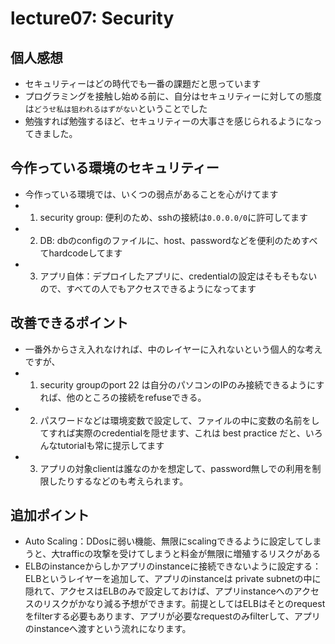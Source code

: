 # lecture07: Security

## 個人感想
- セキュリティーはどの時代でも一番の課題だと思っています
- プログラミングを接触し始める前に、自分はセキュリティーに対しての態度は<code>どうせ私は狙われるはずがない</code>ということでした
- 勉強すれば勉強するほど、セキュリティーの大事さを感じられるようになってきました。

## 今作っている環境のセキュリティー
- 今作っている環境では、いくつの弱点があることを心がけてます
- 1. security group: 便利のため、sshの接続は<code>0.0.0.0/0</code>に許可してます
- 2. DB: dbのconfigのファイルに、host、passwordなどを便利のためすべてhardcodeしてます
- 3. アプリ自体：デプロイしたアプリに、credentialの設定はそもそもないので、すべての人でもアクセスできるようになってます

## 改善できるポイント
- 一番外からさえ入れなければ、中のレイヤーに入れないという個人的な考えですが、
- 1. security groupのport 22 は自分のパソコンのIPのみ接続できるようにすれば、他のところの接続をrefuseできる。
- 2. パスワードなどは環境変数で設定して、ファイルの中に変数の名前をしてすれば実際のcredentialを隠せます、これは best practice だと、いろんなtutorialも常に提示してます
- 3. アプリの対象clientは誰なのかを想定して、password無しでの利用を制限したりするなどのも考えられます。

## 追加ポイント
- Auto Scaling：DDosに弱い機能、無限にscalingできるように設定してしまうと、大trafficの攻撃を受けてしまうと料金が無限に増殖するリスクがある
- ELBのinstanceからしかアプリのinstanceに接続できないように設定する：ELBというレイヤーを追加して、アプリのinstanceは private subnetの中に隠れて、アクセスはELBのみで設定しておけば、アプリinstanceへのアクセスのリスクがかなり減る予想ができます。前提としてはELBはそとのrequestをfilterする必要もあります、アプリが必要なrequestのみfilterして、アプリのinstanceへ渡すという流れになります。
